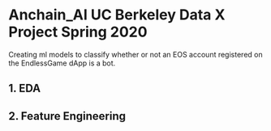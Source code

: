 # Anchain_AI UC Berkeley Data X Project Spring 2020


Creating ml models to classify whether or not an EOS account registered on the EndlessGame dApp is a bot.

## 1. EDA



## 2. Feature Engineering
